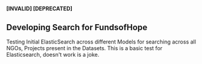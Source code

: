 #### [INVALID] [DEPRECATED]
## Developing Search for FundsofHope

Testing Initial ElasticSearch across different Models for searching across all NGOs, Projects present in the Datasets.
This is a basic test for Elasticsearch, doesn't work is a joke.
